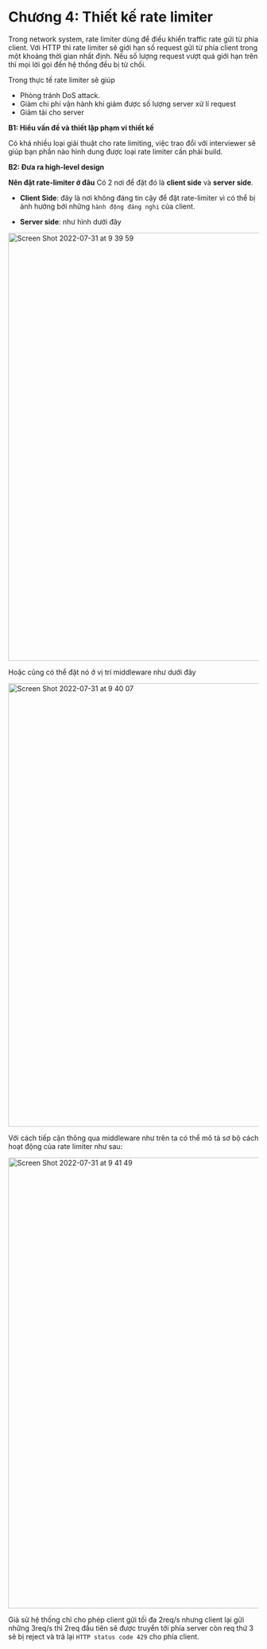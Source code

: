 # Chương 4: Thiết kế rate limiter

Trong network system, rate limiter dùng để điều khiển traffic rate gửi từ phía client. Với HTTP thì rate limiter sẽ giới hạn số request gửi từ phía client trong một khoảng thời gian nhất định. Nếu số lượng request vượt quá giới hạn trên thì mọi lời gọi đến hệ thống đều bị từ chối.

Trong thực tế rate limiter sẽ giúp
- Phòng tránh DoS attack.
- Giảm chi phí vận hành khi giảm được số lượng server xử lí request
- Giảm tải cho server

**B1: Hiểu vấn đề và thiết lập phạm vi thiết kế**

Có khá nhiều loại giải thuật cho rate limiting, việc trao đổi với interviewer sẽ giúp bạn phần nào hình dung được loại rate limiter cần phải build.

**B2: Đưa ra high-level design**

**Nên đặt rate-limiter ở đâu**
Có 2 nơi để đặt đó là **client side** và **server side**.

- **Client Side**: đây là nơi không đáng tin cậy để đặt rate-limiter vì có thể bị ảnh hưởng bởi những `hành động đáng nghi` của client.

- **Server side**: như hình dưới đây

<img width="860" alt="Screen Shot 2022-07-31 at 9 39 59" src="https://user-images.githubusercontent.com/15076665/182004864-a881aa70-ac4d-4487-a7e7-af60055cc116.png">

Hoặc cũng có thể đặt nó ở vị trí middleware như dưới đây

<img width="891" alt="Screen Shot 2022-07-31 at 9 40 07" src="https://user-images.githubusercontent.com/15076665/182004865-19f56914-bb1c-45ee-99ab-ddfa114a0626.png">

Với cách tiếp cận thông qua middleware như trên ta có thể mô tả sơ bộ cách hoạt động của rate limiter như sau:

<img width="906" alt="Screen Shot 2022-07-31 at 9 41 49" src="https://user-images.githubusercontent.com/15076665/182004901-25e3319b-efde-49d7-a3d9-66588be1489d.png">

Giả sử hệ thống chỉ cho phép client gửi tối đa 2req/s nhưng client lại gửi những 3req/s thì 2req đầu tiên sẽ được truyền tới phía server còn req thứ 3 sẽ bị reject và trả lại `HTTP status code 429` cho phía client.
